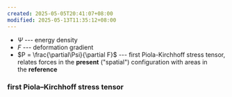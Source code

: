 ```yaml
---
created: 2025-05-05T20:41:07+08:00
modified: 2025-05-13T11:35:12+08:00
---
```


- $\Psi$ --- energy density
- $F$ --- deformation gradient
- $P = \frac{\partial\Psi}{\partial F}$ --- first Piola-Kirchhoff stress tensor, relates forces in the **present** ("spatial") configuration with areas in the **reference**

### first Piola–Kirchhoff stress tensor
